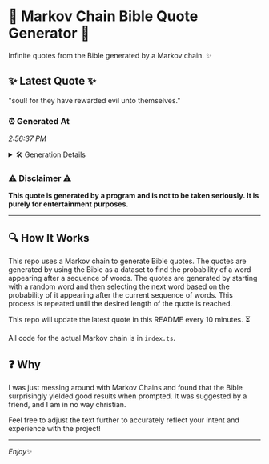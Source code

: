 # 📖 Markov Chain Bible Quote Generator 📖

Infinite quotes from the Bible generated by a Markov chain. ✨

## ✨ Latest Quote ✨
"soul! for they have rewarded evil unto themselves."

### ⏰ Generated At
*2:56:37 PM*

<details>
    <summary>🛠️ Generation Details</summary>
    <p>
        <strong>🌱 Seed:</strong> soul!<br>
        <strong>🔄 Iterations:</strong> 7<br>
        <strong>📜 Context History:</strong><br>[ soul! ]: for<br>[ soul!, for ]: they<br>[ soul!, for, they ]: have<br>[ soul!, for, they, have ]: rewarded<br>[ soul!, for, they, have, rewarded ]: evil<br>[ soul!, for, they, have, rewarded, evil ]: unto<br>[ for, they, have, rewarded, evil, unto ]: themselves.<br>
    </p>
</details>

### ⚠️ Disclaimer ⚠️
**This quote is generated by a program and is not to be taken seriously. It is purely for entertainment purposes.**

---

## 🔍 How It Works

This repo uses a Markov chain to generate Bible quotes. The quotes are generated by using the Bible as a dataset to find the probability of a word appearing after a sequence of words. The quotes are generated by starting with a random word and then selecting the next word based on the probability of it appearing after the current sequence of words. This process is repeated until the desired length of the quote is reached.

This repo will update the latest quote in this README every 10 minutes. ⏳

All code for the actual Markov chain is in `index.ts`.

## ❓ Why

I was just messing around with Markov Chains and found that the Bible surprisingly yielded good results when prompted. 
It was suggested by a friend, and I am in no way christian.

Feel free to adjust the text further to accurately reflect your intent and experience with the project!

---

*Enjoy*✨
